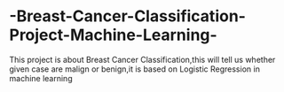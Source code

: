 # -Breast-Cancer-Classification-Project-Machine-Learning-
This project is about Breast Cancer Classification,this will tell us whether given case are malign or benign,it is based on Logistic Regression in machine learning 
